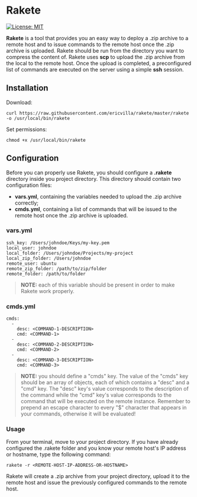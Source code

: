 # Rakete
[![License: MIT](https://img.shields.io/badge/License-MIT-green.svg)](https://opensource.org/licenses/MIT)

**Rakete** is a tool that provides you an easy way to deploy a .zip archive to a remote host and to issue commands to the remote host once the .zip archive is uploaded.
Rakete should be run from the directory you want to compress the content of.
Rakete uses **scp** to upload the .zip archive from the local to the remote host. Once the upload is completed, a preconfigured list of commands are executed on the server using a simple **ssh** session.

## Installation
Download:
```
curl https://raw.githubusercontent.com/ericvilla/rakete/master/rakete -o /usr/local/bin/rakete
```
Set permissions:
```
chmod +x /usr/local/bin/rakete
```

## Configuration
Before you can properly use Rakete, you should configure a **.rakete** directory inside you project directory.
This directory should contain two configuration files:
- **vars.yml**, containing the variables needed to upload the .zip archive correctly;
- **cmds.yml**, containing a list of commands that will be issued to the remote host once the .zip archive is uploaded.

### vars.yml
```
ssh_key: /Users/johndoe/Keys/my-key.pem
local_user: johndoe
local_folder: /Users/johndoe/Projects/my-project
local_zip_folder: /Users/johndoe
remote_user: ubuntu
remote_zip_folder: /path/to/zip/folder
remote_folder: /path/to/folder
```

> **NOTE:** each of this variable should be present in order to make Rakete work properly.

### cmds.yml

```
cmds:
  - 
    desc: <COMMAND-1-DESCRIPTION>
    cmd: <COMMAND-1>
  - 
    desc: <COMMAND-2-DESCRIPTION>
    cmd: <COMMAND-2>
  - 
    desc: <COMMAND-3-DESCRIPTION>
    cmd: <COMMAND-3>
```

 > **NOTE:** you should define a "cmds" key. The value of the "cmds" key should be an array of objects, 
 > each of which contains a "desc" and a "cmd" key. The "desc" key's value corresponds to the description
 > of the command while the "cmd" key's value corresponds to the command that will be executed on the
 > remote instance. Remember to prepend an escape character to every "$" character that appears in your
 > commands, otherwise it will be evaluated!

 ### Usage

 From your terminal, move to your project directory. If you have already configured the .rakete folder and you know your remote host's IP address or hostname, type the following command:

 
 ```
 rakete -r <REMOTE-HOST-IP-ADDRESS-OR-HOSTNAME>
 ```

Rakete will create a .zip archive from your project directory, upload it to the remote host and issue the previously configured commands to the remote host.
